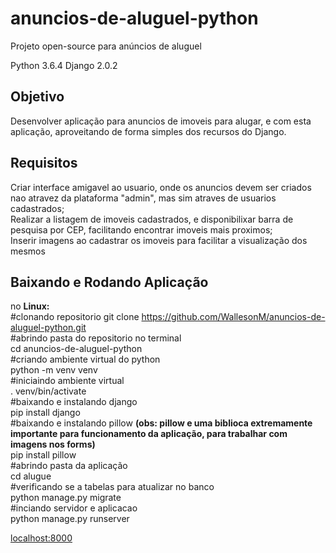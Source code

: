 # anuncios-de-aluguel-python
Projeto open-source para anúncios de aluguel

Python 3.6.4 Django 2.0.2


<h2>Objetivo</h2>
Desenvolver aplicação para anuncios de imoveis para alugar, e com esta aplicação, aproveitando de forma simples dos recursos do Django.


<h2>Requisitos</h2>
Criar interface amigavel ao usuario, onde os anuncios devem ser criados nao atravez da plataforma "admin", mas sim atraves de usuarios cadastrados;<br>
Realizar a listagem de imoveis cadastrados, e disponibilixar barra de pesquisa por CEP, facilitando encontrar imoveis mais proximos;<br>
Inserir imagens ao cadastrar os imoveis para facilitar a visualização dos mesmos<br>


<h2>Baixando e Rodando Aplicação</h2>

no <b>Linux:</b><br>
#clonando repositorio
git clone https://github.com/WallesonM/anuncios-de-aluguel-python.git <br>
#abrindo pasta do repositorio no terminal<br>
cd anuncios-de-aluguel-python<br>
#criando ambiente virtual do python<br>
python -m venv venv<br>
#iniciaindo ambiente virtual<br>
. venv/bin/activate<br>
#baixando e instalando django<br>
pip install django<br>
#baixando e instalando pillow <b>(obs: pillow e uma biblioca extremamente importante para funcionamento da aplicação, para trabalhar com imagens nos forms)</b><br>
pip install pillow<br>
#abrindo pasta da aplicação<br>
cd alugue<br>
#verificando se a tabelas para atualizar no banco<br>
python manage.py migrate<br>
#inciando servidor e aplicacao<br>
python manage.py runserver<br>

<a href="http://localhost:8000/">localhost:8000</a>

